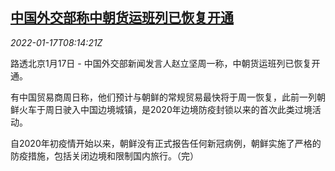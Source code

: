 <!--1642408262000-->
[中国外交部称中朝货运班列已恢复开通](https://cn.reuters.com/article/china-mofa-kp-railway-trade-0117-idCNKBS2JR0JI)
------

<div><i>2022-01-17T08:14:21Z</i></div><p>路透北京1月17日 - 中国外交部新闻发言人赵立坚周一称，中朝货运班列已恢复开通。</p><p>有中国贸易商周日称，他们预计与朝鲜的常规贸易最快将于周一恢复，此前一列朝鲜火车于周日驶入中国边境城镇，是2020年边境防疫封锁以来的首次此类过境活动。</p><p>自2020年初疫情开始以来，朝鲜没有正式报告任何新冠病例，朝鲜实施了严格的防疫措施，包括关闭边境和限制国内旅行。（完）</p>
